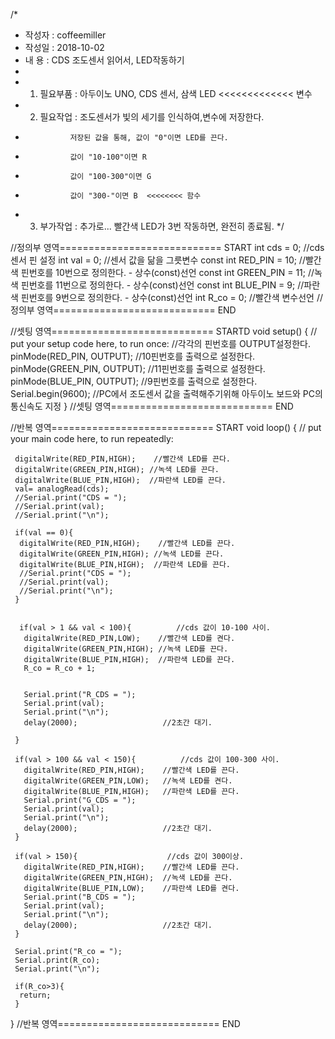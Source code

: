 /*
 * 작성자 : coffeemiller
 * 작성일 : 2018-10-02
 * 내  용 : CDS 조도센서 읽어서, LED작동하기
 *
 * 1. 필요부품 : 아두이노 UNO, CDS 센서, 삼색 LED  <<<<<<<<<<<<< 변수
 * 2. 필요작업 : 조도센서가 빛의 세기를 인식하여,변수에 저장한다.
 *               저장된 값을 통해, 값이 "0"이면 LED를 끈다.
 *               값이 "10-100"이면 R  
 *               값이 "100-300"이면 G
 *               값이 "300-"이면 B  <<<<<<<< 함수
 * 3. 부가작업 : 추가로... 빨간색 LED가 3번 작동하면, 완전히 종료됨.
 */


//정의부 영역============================ START
int cds = 0;   //cds 센서 핀 설정
int val = 0;    //센서 값을 닮을 그릇변수
const int RED_PIN = 10;      //빨간색 핀번호를 10번으로 정의한다. - 상수(const)선언
const int GREEN_PIN = 11;    //녹색 핀번호를 11번으로 정의한다. - 상수(const)선언
const int BLUE_PIN = 9;      //파란색 핀번호를 9번으로 정의한다. - 상수(const)선언
int R_co = 0;                 //빨간색 변수선언
//정의부 영역============================ END



//셋팅 영역============================ STARTD
void setup() {
  // put your setup code here, to run once:
//각각의 핀번호를 OUTPUT설정한다.
 pinMode(RED_PIN, OUTPUT);   //10핀번호를 출력으로 설정한다.
 pinMode(GREEN_PIN, OUTPUT); //11핀번호를 출력으로 설정한다.
 pinMode(BLUE_PIN, OUTPUT);  //9핀번호를 출력으로 설정한다.
 Serial.begin(9600);    //PC에서 조도센서 값을 출력해주기위해 아두이노 보드와 PC의 통신속도 지정
}
//셋팅 영역============================ END



//반복 영역============================ START
void loop() {
  // put your main code here, to run repeatedly:

     digitalWrite(RED_PIN,HIGH);    //빨간색 LED를 끈다.
     digitalWrite(GREEN_PIN,HIGH); //녹색 LED를 끈다.
     digitalWrite(BLUE_PIN,HIGH);  //파란색 LED를 끈다.
     val= analogRead(cds);
     //Serial.print("CDS = ");
     //Serial.print(val);
     //Serial.print("\n");

     if(val == 0){
      digitalWrite(RED_PIN,HIGH);    //빨간색 LED를 끈다.
      digitalWrite(GREEN_PIN,HIGH); //녹색 LED를 끈다.
      digitalWrite(BLUE_PIN,HIGH);  //파란색 LED를 끈다.
      //Serial.print("CDS = ");
      //Serial.print(val);
      //Serial.print("\n");
     }


      if(val > 1 && val < 100){          //cds 값이 10-100 사이.       
       digitalWrite(RED_PIN,LOW);    //빨간색 LED를 켠다.
       digitalWrite(GREEN_PIN,HIGH); //녹색 LED를 끈다.
       digitalWrite(BLUE_PIN,HIGH);  //파란색 LED를 끈다.
       R_co = R_co + 1;


       Serial.print("R_CDS = ");
       Serial.print(val);
       Serial.print("\n");
       delay(2000);                   //2초간 대기.

     }

     if(val > 100 && val < 150){          //cds 값이 100-300 사이.
       digitalWrite(RED_PIN,HIGH);    //빨간색 LED를 끈다.
       digitalWrite(GREEN_PIN,LOW);   //녹색 LED를 켠다.
       digitalWrite(BLUE_PIN,HIGH);   //파란색 LED를 끈다.
       Serial.print("G_CDS = ");
       Serial.print(val);
       Serial.print("\n");
       delay(2000);                   //2초간 대기.
     }

     if(val > 150){                    //cds 값이 300이상.
       digitalWrite(RED_PIN,HIGH);    //빨간색 LED를 끈다.
       digitalWrite(GREEN_PIN,HIGH);  //녹색 LED를 끈다.
       digitalWrite(BLUE_PIN,LOW);    //파란색 LED를 켠다.
       Serial.print("B_CDS = ");
       Serial.print(val);
       Serial.print("\n");
       delay(2000);                   //2초간 대기.
     }

     Serial.print("R_co = ");
     Serial.print(R_co);
     Serial.print("\n");

     if(R_co>3){
      return;
     }

}
//반복 영역============================ END
